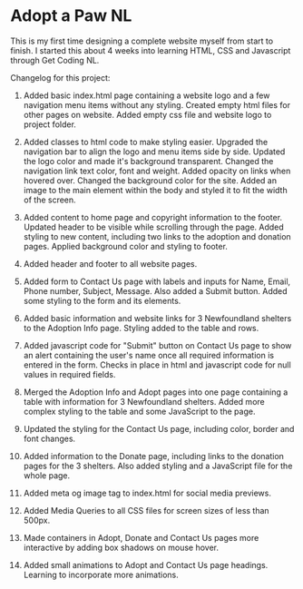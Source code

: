 # Adopt a Paw NL

This is my first time designing a complete website myself from start to finish. I started this about 4 weeks into learning HTML, CSS and Javascript through Get Coding NL.

Changelog for this project:

1. Added basic index.html page containing a website logo and a few navigation menu items without any styling. Created empty html files for other pages on website. Added empty css file and website logo to project folder.

2. Added classes to html code to make styling easier. Upgraded the navigation bar to align the logo and menu items side by side.  Updated the logo color and made it's background transparent. Changed the navigation link text color, font and weight. Added opacity on links when hovered over. Changed the background color for the site. Added an image to the main element within the body and styled it to fit the width of the screen.

3. Added content to home page and copyright information to the footer. Updated header to be visible while scrolling through the page. Added styling to new content, including two links to the adoption and donation pages. Applied background color and styling to footer.

4. Added header and footer to all website pages.

5. Added form to Contact Us page with labels and inputs for Name, Email, Phone number, Subject, Message. Also added a Submit button. Added some styling to the form and its elements.

6. Added basic information and website links for 3 Newfoundland shelters to the Adoption Info page. Styling added to the table and rows.

7. Added javascript code for "Submit" button on Contact Us page to show an alert containing the user's name once all required information is entered in the form. Checks in place in html and javascript code for null values in required fields. 

8. Merged the Adoption Info and Adopt pages into one page containing a table with information for 3 Newfoundland shelters. Added more complex styling to the table and some JavaScript to the page.

9. Updated the styling for the Contact Us page, including color, border and font changes.

10. Added information to the Donate page, including links to the donation pages for the 3 shelters. Also added styling and a JavaScript file for the whole page.

11. Added meta og image tag to index.html for social media previews.

12. Added Media Queries to all CSS files for screen sizes of less than 500px.

13. Made containers in Adopt, Donate and Contact Us pages more interactive by adding box shadows on mouse hover.

14. Added small animations to Adopt and Contact Us page headings. Learning to incorporate more animations.